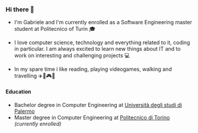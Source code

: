 ### Hi there 👋

<!--
**ThePiromaximus/ThePiromaximus** is a ✨ _special_ ✨ repository because its `README.md` (this file) appears on your GitHub profile.

Here are some ideas to get you started:

- 🔭 I’m currently working on ...
- 🌱 I’m currently learning ...
- 👯 I’m looking to collaborate on ...
- 🤔 I’m looking for help with ...
- 💬 Ask me about ...
- 📫 How to reach me: ...
- 😄 Pronouns: ...
- ⚡ Fun fact: ...
-->

- I'm Gabriele and I'm currently enrolled as a Software Engineering master student at Politecnico of Turin 🎓

- I love computer science, technology and everything related to it, coding in particular. I am always excited to learn new things about IT and to work on interesting and challenging projects 💻

- In my spare time i like reading, playing videogames, walking and travelling ✈️🚶🎮📘

#### Education
- Bachelor degree in Computer Engineering at [Università degli studi di Palermo](https://www.unipa.it/)
- Master degree in Computer Engineering at [Politecnico di Torino](https://www.polito.it/) *(currently enrolled)*
